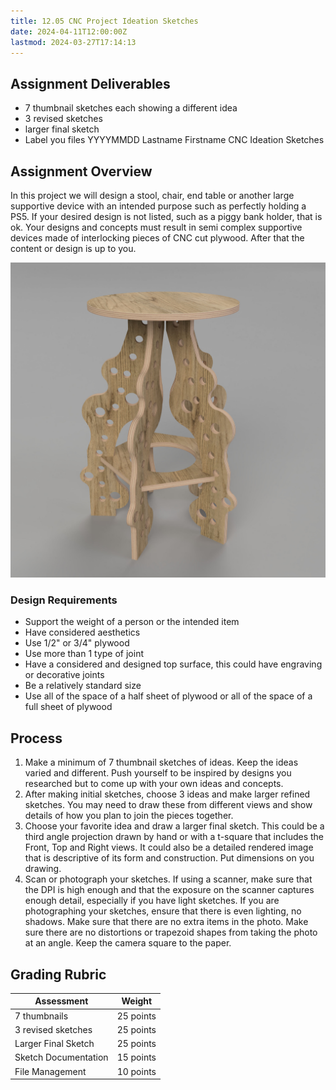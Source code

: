 ```yaml
---
title: 12.05 CNC Project Ideation Sketches
date: 2024-04-11T12:00:00Z
lastmod: 2024-03-27T17:14:13
---
```


## Assignment Deliverables

- 7 thumbnail sketches each showing a different idea
- 3 revised sketches
- larger final sketch
- Label you files YYYYMMDD Lastname Firstname CNC Ideation Sketches

## Assignment Overview

In this project we will design a stool, chair, end table or another large supportive device with an intended purpose such as perfectly holding a PS5. If your desired design is not listed, such as a piggy bank holder, that is ok. Your designs and concepts must result in semi complex supportive devices made of interlocking pieces of CNC cut plywood. After that the content or design is up to you.

![[CNC Stool Example](./2021-cnc-stool-example.jpg)](./2021-cnc-stool-example.jpg)

### Design Requirements

- Support the weight of a person or the intended item
- Have considered aesthetics
- Use 1/2" or 3/4" plywood
- Use more than 1 type of joint
- Have a considered and designed top surface, this could have engraving or decorative joints
- Be a relatively standard size
- Use all of the space of a half sheet of plywood or all of the space of a full sheet of plywood

## Process

1.  Make a minimum of 7 thumbnail sketches of ideas. Keep the ideas varied and different. Push yourself to be inspired by designs you researched but to come up with your own ideas and concepts.
2.  After making initial sketches, choose 3 ideas and make larger refined sketches. You may need to draw these from different views and show details of how you plan to join the pieces together.
3.  Choose your favorite idea and draw a larger final sketch. This could be a third angle projection drawn by hand or with a t-square that includes the Front, Top and Right views. It could also be a detailed rendered image that is descriptive of its form and construction. Put dimensions on you drawing.
4.  Scan or photograph your sketches. If using a scanner, make sure that the DPI is high enough and that the exposure on the scanner captures enough detail, especially if you have light sketches. If you are photographing your sketches, ensure that there is even lighting, no shadows. Make sure that there are no extra items in the photo. Make sure there are no distortions or trapezoid shapes from taking the photo at an angle. Keep the camera square to the paper.

## Grading Rubric

<div class="responsive-table-markdown">

| Assessment           | Weight    |
| -------------------- | --------- |
| 7 thumbnails         | 25 points |
| 3 revised sketches   | 25 points |
| Larger Final Sketch  | 25 points |
| Sketch Documentation | 15 points |
| File Management      | 10 points |

</div>

